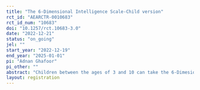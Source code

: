 ```yaml
---
title: "The 6-Dimensional Intelligence Scale-Child version"
rct_id: "AEARCTR-0010683"
rct_id_num: "10683"
doi: "10.1257/rct.10683-3.0"
date: "2022-12-21"
status: "on_going"
jel: ""
start_year: "2022-12-19"
end_year: "2025-01-01"
pi: "Adnan Ghafoor"
pi_other: ""
abstract: "Children between the ages of 3 and 10 can take the 6-Dimesional Intelligence Scale for Children, an individual intelligence test. It takes 40 to 60 minutes to administer the test. It produces a Full Scale IQ, also referred to as an IQ score or intelligence quotient, which measures a child's whole intellectual capacity. Additionally, it includes Arithmetic Problems, Object Identification, Bodily-Kinesthetic Intelligence, Linguistic Intelligence, Spatial Intelligence and Logical Intelligence. Three tasks are verbal tests and three non-verbal tests and test becomes more difficult after first three items. Tests will assess fluid reasoning, working memory, and cognitive skills. These indices show how well a youngster performs across many cognitive domains. The current experiment will primarily focus on the 6-Dimensional Intelligence Scale-Child version, which includes both audio and visual instructions. There will be a total of six cubes with six activities each, with varying degrees of difficulty. We can administer the test by displaying various cube faces. Each side of a cube contains a separate assignment that we might use to estimate the child's intellectual capacity."
layout: registration
---
```


